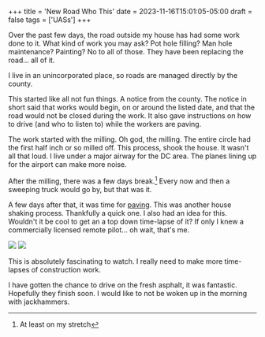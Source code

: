 +++
title = 'New Road Who This'
date = 2023-11-16T15:01:05-05:00
draft = false
tags = ['UASs']
+++

Over the past few days, the road outside my house has had some work done to it. What kind of work you may ask? Pot hole filling? Man hole maintenance? Painting? No to all of those. They have been replacing the road… all of it.

<aside>
	I live in an unincorporated place, so roads are managed directly by the county.
</aside>

This started like all not fun things. A notice from the county. The notice in short said that works would begin, on or around the listed date, and that the road would not be closed during the work. It also gave instructions on how to drive (and who to listen to) while the workers are paving.

The work started with the milling. Oh god, the milling. The entire circle had the first half inch or so milled off. This process, shook the house. It wasn't all that loud. I live under a major airway for the DC area. The planes lining up for the airport can make more noise.

After the milling, there was a few days break.[^1] Every now and then a sweeping truck would go by, but that was it.

A few days after that, it was time for [paving](https://youtu.be/k26hmRbDQFw?si=xLNsED1u0Mi3zxzI&t=119). This was another house shaking process. Thankfully a quick one. I also had an idea for this. Wouldn't it be cool to get an a top down time-lapse of it? If only I knew a commercially licensed remote pilot... oh wait, that's me.

![](gif1.gif)
![](gif2.gif)

This is absolutely fascinating to watch. I really need to make more time-lapses of construction work. 

I have gotten the chance to drive on the fresh asphalt, it was fantastic. Hopefully they finish soon. I would like to not be woken up in the morning with jackhammers.

[^1]: At least on my stretch